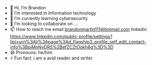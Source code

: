 - 👋 Hi, I’m Brandon
- 👀 I’m interested in Information technology
- 🌱 I’m currently learning cybersecurity
- 💞️ I’m looking to collaborate on ...
- 📫 How to reach me email brandonmartin111@hotmail.com linkedin https://www.linkedin.com/public-profile/settings?lipi=urn%3Ali%3Apage%3Ad_flagship3_profile_self_edit_contact-info%3BpiMnNvDRS%2BefZCZtOokh8g%3D%3D
- 😄 Pronouns: he/him
- ⚡ Fun fact: i am a avid reader and writer.

<!---
Bwansomdi/Bwansomdi is a ✨ special ✨ repository because its `README.md` (this file) appears on your GitHub profile.
You can click the Preview link to take a look at your changes.
--->
